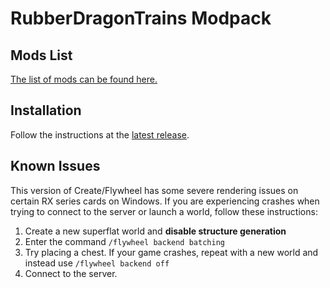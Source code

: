 # RubberDragonTrains Modpack

## Mods List
[The list of mods can be found here.][mods]

[Mods]: https://github.com/HazmatDrone/RubberDragonTrains/tree/master/.minecraft/mods


## Installation

Follow the instructions at the [latest release].

[Latest release]: https://github.com/HazmatDrone/RubberDragonTrains/releases/latest/

## Known Issues
This version of Create/Flywheel has some severe rendering issues on certain RX series cards on Windows. If you are experiencing crashes when trying to connect to the server or launch a world, follow these instructions:
1. Create a new superflat world and **disable structure generation**
2. Enter the command `/flywheel backend batching`
3. Try placing a chest. If your game crashes, repeat with a new world and instead use `/flywheel backend off`
4. Connect to the server.
